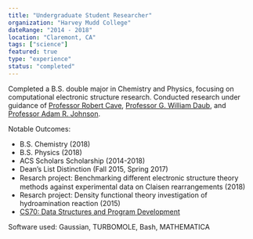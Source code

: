 ```yaml
---
title: "Undergraduate Student Researcher"
organization: "Harvey Mudd College"
dateRange: "2014 - 2018"
location: "Claremont, CA"
tags: ["science"]
featured: true
type: "experience"
status: "completed"
---
```


Completed a B.S. double major in Chemistry and Physics, focusing on computational electronic structure research. Conducted research under guidance of [Professor Robert Cave](https://www.hmc.edu/chemistry/faculty-staff/cave/), [Professor G. William Daub](https://www.hmc.edu/chemistry/faculty-staff/daub/), and [Professor Adam R. Johnson](https://www.hmc.edu/chemistry/faculty-staff/johnson/).

Notable Outcomes:
- B.S. Chemistry (2018)
- B.S. Physics (2018)
- ACS Scholars Scholarship (2014-2018)
- Dean’s List Distinction (Fall 2015, Spring 2017)
- Resarch project: Benchmarking diﬀerent electronic structure theory methods
against experimental data on Claisen rearrangements (2018)
- Resarch project: Density functional theory investigation of hydroamination
reaction (2015)
- [CS70: Data Structures and Program Development](https://www.cs.hmc.edu/cs70/)


Software used: Gaussian, TURBOMOLE, Bash, MATHEMATICA